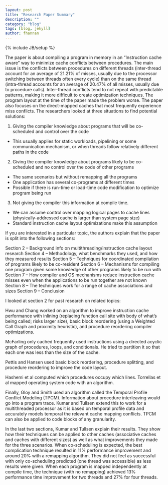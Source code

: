 ```yaml
---
layout: post
title: "Research Paper Summary"
description: ""
category: "blog"
tags: [blog, jekyll]
author: fhannan
---
```

{% include JB/setup %}


The paper is about compiling a program in memory in an “Instruction cache aware” way to minimize cache conflicts between procedures. The main issue is the conflicts between procedures on different threads (inter-thread account for an average of 21.21% of misses, usually due to the processor switching between threads often every cycle) than on the same thread (intra-thread accounts for an average of 20.47% of all misses, usually due to procedure calls). Inter-thread conflicts tend to not repeat with predictable patterns, making it more difficult to create optimization techniques. The program layout at the time of the paper made the problem worse. The paper also focuses on the direct-mapped caches that most frequently experience miss conflicts. 
The researchers looked at three situations to find potential solutions:

1)	Giving the compiler knowledge about programs that will be co-scheduled and control over the code
-	This usually applies for static workloads, pipelining or some communication mechanism, or when threads follow relatively different paths in the code

2)	Giving the compiler knowledge about programs likely to be co-scheduled and no control over the code of other programs
-	The same scenarios but without remapping all the programs
-	One application has several co-programs at different times
-	Possible if there is run-time or load-time code modification to optimize program being run

3)	Not giving the compiler this information at compile time. 
-	We can assume control over mapping logical pages to cache lines (physically-addressed cache is larger than system page size)
-	Standard instruction cache layout optimizations make this assumption

If you are interested in a particular topic, the authors explain that the paper is split into the following sections: 

Section 2 – Background info on multithreading/instruction cache layout research
Section 4 – Methodology, what benchmarks they used, and how they measured results
Section 5 – Techniques for coordinated compilation of programs likely to be co-resident
Section 6 – Mechanisms for compiling one program given some knowledge of other programs likely to be run with
Section 7 –  How compiler and OS mechanisms reduce instruction cache misses even when the applications to be run together are not known
Section 8 – The techniques work for a range of cache associations and sizes
Section 9 – Conclusion

I looked at section 2 for past research on related topics:

Hwu and Chang worked on an algorithm to improve instruction cache performance with inlining (replacing function call site with body of what’s being called; risks larger size), basic block reordering (using a Weighted Call Graph and proximity heuristic), and procedure reordering compiler optimizations.

McFarling only cached frequently used instructions using a directed acyclic graph of procedures, loops, and conditionals. He tried to partition it so that each one was less than the size of the cache.

Pettis and Hansen used basic block reordering, procedure splitting, and procedure reordering to improve the code layout.

Hashemi et al computed which procedures occupy which lines. Torrellas et al mapped operating system code with an algorithm. 

Finally, Gloy and Smith used an algorithm called the Temporal Profile Conflict Modeling (TPCM). Information about procedure interleaving would go into a program trace. Kumar and Tullsen extend this to work for a multithreaded processor as it is based on temporal profile data and accurately models temporal the relevant cache mapping conflicts. TPCM can also be applied to code blocks of any granularity. 

In the last two sections, Kumar and Tullsen explain their results. They show how their techniques can be applied to other caches (associative caches and caches with different sizes) as well as what improvements they made for the three scenarios. When co-scheduling is expected, the best complication technique resulted in 11% performance improvement and around 20% with a remapping algorithm. They did not feel as successful with only co-scheduling predicted (one thread was accessible) as less results were given. When each program is mapped independently at compile time, the technique (with no remapping) achieved 13% performance time improvement for two threads and 27% for four threads.
